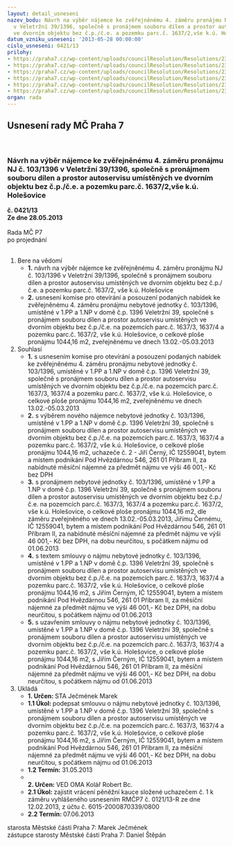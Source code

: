 ```yaml
---
layout: detail_usneseni
nazev_bodu: Návrh na výběr nájemce ke zvěřejněnému 4. záměru pronájmu NJ č. 103/1396
  v Veletržní 39/1396, společně s pronájmem souboru dílen a prostor autoservisu umístěných
  ve dvorním objektu bez č.p./č.e. a pozemku parc.č. 1637/2,vše k.ú. Holešovice
datum_vzniku_usneseni: '2013-05-28 00:00:00'
cislo_usneseni: 0421/13
prilohy:
- https://praha7.cz/wp-content/uploads/councilResolution/Resolutions/23960/27-13-priloha_1_rada012113.doc
- https://praha7.cz/wp-content/uploads/councilResolution/Resolutions/23960/27-13-priloha_2_zamer_autoservis.pdf
- https://praha7.cz/wp-content/uploads/councilResolution/Resolutions/23960/27-13-priloha_4_smlouva_autoservis.doc
- https://praha7.cz/wp-content/uploads/councilResolution/Resolutions/23960/27-13-priloha_5_planek_autoservis.pdf
- https://praha7.cz/wp-content/uploads/councilResolution/Resolutions/23960/27-13-priloha_6_zl_cerny.pdf
- https://praha7.cz/wp-content/uploads/councilResolution/Resolutions/23960/27-13-priloha_7_platcedph_cerny.pdf
organ: rada
---
```

<div id="ucUsn_pList" class="usn">
	<span><h2>Usnesení rady MČ Praha 7 </h2>
<br></span><div class="standBody">
<span><h3>Návrh na výběr nájemce ke zvěřejněnému 4. záměru pronájmu NJ č. 103/1396 v Veletržní 39/1396, společně s pronájmem souboru dílen a prostor autoservisu umístěných ve dvorním objektu bez č.p./č.e. a pozemku parc.č. 1637/2,vše k.ú. Holešovice</h3></span><div class="center">
		<strong>č. 0421/13</strong><br>
	</div>
<div class="center">
		<strong>Ze dne 28.05.2013</strong><br><br>
	</div>Rada MČ P7<br> po projednání<br><br><ol>
<li>Bere na vědomí<ul>
<li>
<strong>1.</strong> návrh na výběr nájemce ke zvěřejněnému 4. záměru pronájmu NJ č. 103/1396 v Veletržní 39/1396, společně s pronájmem souboru dílen a prostor autoservisu umístěných ve dvorním objektu bez č.p./č.e. a pozemku parc.č. 1637/2, vše k.ú. Holešovice</li>
<li>
<strong>2.</strong> usnesení komise pro otevírání a posouzení podaných nabídek ke zvěřejněnému 4. záměru pronájmu nebytové jednotky č. 103/1396, umístěné v 1.PP a 1.NP v domě č.p. 1396 Veletržní 39, společně s pronájmem souboru dílen a prostor autoservisu umístěných ve dvorním objektu bez č.p./č.e. na pozemcích parc.č. 1637/3, 1637/4 a pozemku parc.č. 1637/2, vše k.ú. Holešovice, o celkové ploše pronájmu 1044,16 m2, zveřejněnému ve dnech 13.02.-05.03.2013    </li>
</ul>
</li>
<li>Souhlasí<ul>
<li>
<strong>1.</strong> s usnesením komise pro otevírání a posouzení podaných nabídek ke zvěřejněnému 4. záměru pronájmu nebytové jednotky č. 103/1396, umístěné v 1.PP a 1.NP v domě č.p. 1396 Veletržní 39, společně s pronájmem souboru dílen a prostor autoservisu umístěných ve dvorním objektu bez č.p./č.e. na pozemcích parc.č. 1637/3, 1637/4 a pozemku parc.č. 1637/2, vše k.ú. Holešovice, o celkové ploše pronájmu 1044,16 m2, zveřejněnému ve dnech 13.02.-05.03.2013</li>
<li>
<strong>2.</strong> s výběrem nového nájemce nebytové jednotky č. 103/1396, umístěné v 1.PP a 1.NP v domě č.p. 1396 Veletržní 39, společně s pronájmem souboru dílen a prostor autoservisu umístěných ve dvorním objektu bez č.p./č.e. na pozemcích parc.č. 1637/3, 1637/4 a pozemku parc.č. 1637/2, vše k.ú. Holešovice, o celkové ploše pronájmu 1044,16 m2, uchazeče č. 2 - Jiří Černý, IČ 12559041, bytem a místem podnikání Pod Hvězdárnou  546, 261 01  Příbram II, za nabídnuté měsíční nájemné za předmět nájmu ve výši 46 001,- Kč bez DPH</li>
<li>
<strong>3.</strong> s pronájmem nebytové jednotky č. 103/1396, umístěné v 1.PP a 1.NP v domě č.p. 1396 Veletržní 39, společně s pronájmem souboru dílen a prostor autoservisu umístěných ve dvorním objektu bez č.p./č.e. na pozemcích parc.č. 1637/3, 1637/4 a pozemku parc.č. 1637/2, vše k.ú. Holešovice, o celkové ploše pronájmu 1044,16 m2, dle záměru zveřejněného ve dnech 13.02.-05.03.2013, Jiřímu Černému, IČ 12559041, bytem a místem podnikání Pod Hvězdárnou  546, 261 01  Příbram II, za nabídnuté měsíční nájemné za předmět nájmu ve výši 46 001,- Kč bez DPH, na dobu neurčitou, s počátkem nájmu od 01.06.2013</li>
<li>
<strong>4.</strong> s textem smlouvy o nájmu nebytové jednotky č. 103/1396, umístěné v 1.PP a 1.NP v domě č.p. 1396 Veletržní 39, společně s pronájmem souboru dílen a prostor autoservisu umístěných ve dvorním objektu bez č.p./č.e. na pozemcích parc.č. 1637/3, 1637/4 a pozemku parc.č. 1637/2, vše k.ú. Holešovice, o celkové ploše pronájmu 1044,16 m2, s Jiřím Černým, IČ 12559041, bytem a místem podnikání Pod Hvězdárnou  546, 261 01  Příbram II, za měsíční nájemné za předmět nájmu ve výši 46 001,- Kč bez DPH, na dobu neurčitou, s počátkem nájmu od 01.06.2013</li>
<li>
<strong>5.</strong> s uzavřením smlouvy o nájmu nebytové jednotky č. 103/1396, umístěné v 1.PP a 1.NP v domě č.p. 1396 Veletržní 39, společně s pronájmem souboru dílen a prostor autoservisu umístěných ve dvorním objektu bez č.p./č.e. na pozemcích parc.č. 1637/3, 1637/4 a pozemku parc.č. 1637/2, vše k.ú. Holešovice, o celkové ploše pronájmu 1044,16 m2, s Jiřím Černým, IČ 12559041, bytem a místem podnikání Pod Hvězdárnou  546, 261 01  Příbram II, za měsíční nájemné za předmět nájmu ve výši 46 001,- Kč bez DPH, na dobu neurčitou, s počátkem nájmu od 01.06.2013       </li>
</ul>
</li>
<li>Ukládá<ul>
<li>
<strong>1. Určen: </strong>STA Ječmének Marek</li>
<li>
<strong>1.1 Úkol: </strong>podepsat smlouvu o nájmu nebytové jednotky č. 103/1396, umístěné v 1.PP a 1.NP v domě č.p. 1396 Veletržní 39, společně s pronájmem souboru dílen a prostor autoservisu umístěných ve dvorním objektu bez č.p./č.e. na pozemcích parc.č. 1637/3, 1637/4 a pozemku parc.č. 1637/2, vše k.ú. Holešovice, o celkové ploše pronájmu 1044,16 m2, s Jiřím Černým, IČ 12559041, bytem a místem podnikání Pod Hvězdárnou  546, 261 01  Příbram II, za měsíční nájemné za předmět nájmu ve výši 46 001,- Kč bez DPH, na dobu neurčitou, s počátkem nájmu od 01.06.2013</li>
<li>
<strong>1.2 Termín: </strong>31.05.2013</li>
<li>
<strong><br>2. Určen: </strong>VED OMA Kolář Robert Bc.</li>
<li>
<strong>2.1 Úkol: </strong>zajistit vrácení pěněžní kauce složené uchazečem č. 1 k záměru vyhlášeného usnesením RMČP7 č. 0121/13-R ze dne 12.02.2013, z účtu č. 6015-2000870339/0800</li>
<li>
<strong>2.2 Termín: </strong>07.06.2013</li>
</ul>
</li>
</ol>starosta Městské části Praha 7: Marek Ječmének<br>zástupce starosty Městské části Praha 7: Daniel Štěpán 
</div>
</div>